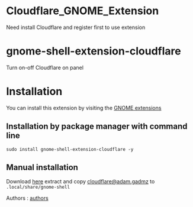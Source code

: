 # Cloudflare_GNOME_Extension

Need install Cloudflare and register first to use extension

gnome-shell-extension-cloudflare
=============================
Turn on-off Cloudflare on panel

Installation
=============
You can install this extension by visiting the [GNOME extensions]

Installation by package manager with command line
-------------------------------
`sudo install gnome-shell-extension-cloudflare -y`

Manual installation
-------------------
Download [here]
extract and copy cloudflare@adam.gadmz to `.local/share/gnome-shell`


Authors : [authors]


[here]: https://github.com/duonggiakhanhb/Cloudflare_GNOME_Extension/archive/refs/heads/main.zip
[GNOME extensions]: https://extensions.gnome.org/extension/4542/cloudflare/
[authors]: https://github.com/duonggiakhanhb

